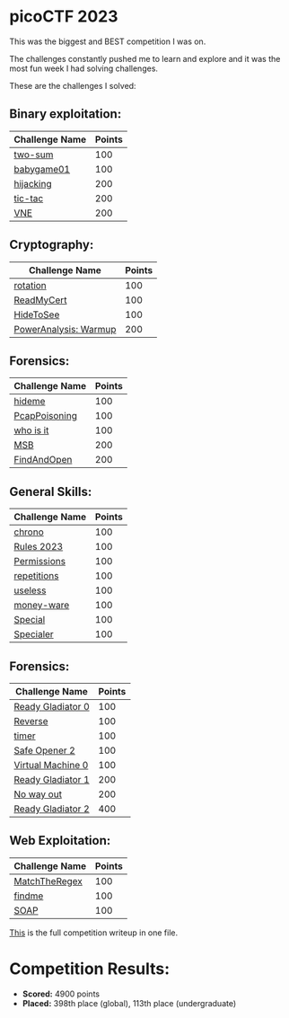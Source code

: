 # picoCTF 2023

This was the biggest and BEST competition I was on.

The challenges constantly pushed me to learn and explore and it was the most fun week I had solving challenges.

These are the challenges I solved:

## Binary exploitation:

| Challenge Name          | Points
| --------------          | ------
| [two-sum](https://github.com/LeonGurin/picoCTF-2022/tree/main/two-sum) | 100
| [babygame01](https://github.com/LeonGurin/picoCTF-2022/tree/main/babygame01) | 100
| [hijacking](https://github.com/LeonGurin/picoCTF-2022/tree/main/) | 200
| [tic-tac](https://github.com/LeonGurin/picoCTF-2022/tree/main/tic-tac) | 200
| [VNE](https://github.com/LeonGurin/picoCTF-2022/tree/main/VNE) | 200


## Cryptography:

| Challenge Name          | Points
| --------------          | ------
| [rotation](https://github.com/LeonGurin/picoCTF-2022/tree/main/rotation) | 100
| [ReadMyCert](https://github.com/LeonGurin/picoCTF-2022/tree/main/ReadMyCert) | 100
| [HideToSee](https://github.com/LeonGurin/picoCTF-2022/tree/main/HideToSee) | 100
| [PowerAnalysis: Warmup](https://github.com/LeonGurin/picoCTF-2022/tree/main/PowerAnalysis:%20Warmup) | 200


## Forensics:

| Challenge Name          | Points
| --------------          | ------
| [hideme](https://github.com/LeonGurin/picoCTF-2022/tree/main/hideme) | 100
| [PcapPoisoning](https://github.com/LeonGurin/picoCTF-2022/tree/main/PcapPoisoning) | 100
| [who is it](https://github.com/LeonGurin/picoCTF-2022/tree/main/who%20is%20it) | 100
| [MSB](https://github.com/LeonGurin/picoCTF-2022/tree/main/MSB) | 200
| [FindAndOpen](https://github.com/LeonGurin/picoCTF-2022/tree/main/FindAndOpen) | 200


## General Skills:

| Challenge Name          | Points
| --------------          | ------
| [chrono](https://github.com/LeonGurin/picoCTF-2022/tree/main/chrono) | 100
| [Rules 2023](https://github.com/LeonGurin/picoCTF-2022/tree/main/Rules%202023) | 100
| [Permissions](https://github.com/LeonGurin/picoCTF-2022/tree/main/Permissions) | 100
| [repetitions](https://github.com/LeonGurin/picoCTF-2022/tree/main/repetitions) | 100
| [useless](https://github.com/LeonGurin/picoCTF-2022/tree/main/useless) | 100
| [money-ware](https://github.com/LeonGurin/picoCTF-2022/tree/main/money-ware) | 100
| [Special](https://github.com/LeonGurin/picoCTF-2022/tree/main/Special) | 100
| [Specialer](https://github.com/LeonGurin/picoCTF-2022/tree/main/Specialer) | 100


## Forensics:

| Challenge Name          | Points
| --------------          | ------
| [Ready Gladiator 0](https://github.com/LeonGurin/picoCTF-2022/tree/main/Ready%20Gladiator%200) | 100
| [Reverse](https://github.com/LeonGurin/picoCTF-2022/tree/main/Reverse) | 100
| [timer](https://github.com/LeonGurin/picoCTF-2022/tree/main/timer) | 100
| [Safe Opener 2](https://github.com/LeonGurin/picoCTF-2022/tree/main/Safe%20Opener%202) | 100
| [Virtual Machine 0](https://github.com/LeonGurin/picoCTF-2022/tree/main/Virtual%20Machine%200) | 100
| [Ready Gladiator 1](https://github.com/LeonGurin/picoCTF-2022/tree/main/Ready%20Gladiator%201) | 200
| [No way out](https://github.com/LeonGurin/picoCTF-2022/tree/main/No%20way%20out) | 200
| [Ready Gladiator 2](https://github.com/LeonGurin/picoCTF-2022/tree/main/Ready%20Gladiator%202) | 400


## Web Exploitation:

| Challenge Name          | Points
| --------------          | ------
| [MatchTheRegex](https://github.com/LeonGurin/picoCTF-2022/tree/main/MatchTheRegex) | 100
| [findme](https://github.com/LeonGurin/picoCTF-2022/tree/main/findme) | 100
| [SOAP](https://github.com/LeonGurin/picoCTF-2022/tree/main/SOAP) | 100

[This](https://github.com/LeonGurin/picoCTF-2022/tree/main/FullCompWriteup) is the full competition writeup in one file. 

# Competition Results:
* **Scored:** 4900  points
* **Placed:** 398th place (global), 113th place (undergraduate)

